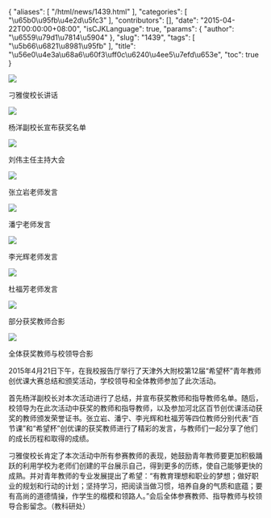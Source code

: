 {
    "aliases": [
        "/html/news/1439.html"
    ],
    "categories": [
        "\u65b0\u95fb\u4e2d\u5fc3"
    ],
    "contributors": [],
    "date": "2015-04-22T00:00:00+08:00",
    "isCJKLanguage": true,
    "params": {
        "author": "\u6559\u79d1\u7814\u5904"
    },
    "slug": "1439",
    "tags": [
        "\u5b66\u6821\u8981\u95fb"
    ],
    "title": "\u56e0\u4e3a\u68a6\u60f3\uff0c\u6240\u4ee5\u7efd\u653e",
    "toc": true
}

![](https://cdn.tfls.online/mirror/full/bdd675e1eea89a2d033c966d2c1e2e74700e0da5.jpg)




刁雅俊校长讲话




![](https://cdn.tfls.online/mirror/full/5ba373f64876c8dc2076ff5eae6c862998b3b796.jpg)




杨洋副校长宣布获奖名单




![](https://cdn.tfls.online/mirror/full/bd8812a38d0acc1e21084fc00cc96eb7e8655b4c.jpg)




刘伟主任主持大会




![](https://cdn.tfls.online/mirror/full/614977625c2e31613d9c557f245cf2020e41eea2.jpg)




张立岩老师发言




![](https://cdn.tfls.online/mirror/full/8c53c0ac134f27949e93243a8c7cf6ed6c8e833a.jpg)




潘宁老师发言




![](https://cdn.tfls.online/mirror/full/aa5e1f275546dfe7077693bf9b5acdbdbd79eadd.jpg)




李光辉老师发言




![](https://cdn.tfls.online/mirror/full/4938cf238e30c44dace10cce61dfc4862fe888b8.jpg)




杜福芳老师发言




![](https://cdn.tfls.online/mirror/full/4eeadb3650150982ca225fc2fde5673a3a983e98.jpg)




部分获奖教师合影




![](https://cdn.tfls.online/mirror/full/97a94cff4376869509853e412542f3e234758c17.jpg)




全体获奖教师与校领导合影




  





2015年4月21日下午，在我校报告厅举行了天津外大附校第12届“希望杯”青年教师创优课大赛总结和颁奖活动，学校领导和全体教师参加了此次活动。




首先杨洋副校长对本次活动进行了总结，并宣布获奖教师和指导教师名单。随后，校领导为在此次活动中获奖的教师和指导教师，以及参加河北区百节创优课活动获奖的教师颁发荣誉证书。张立岩、潘宁、李光辉和杜福芳等四位教师分别代表“百节课”和“希望杯”创优课的获奖教师进行了精彩的发言，与教师们一起分享了他们的成长历程和取得的成绩。




刁雅俊校长肯定了本次活动中所有参赛教师的表现，她鼓励青年教师要更加积极踊跃的利用学校为老师们创建的平台展示自己，得到更多的历练，使自己能够更快的成熟。并对青年教师的专业发展提出了希望：“有教育理想和职业的梦想；做好职业的规划和行动的计划；坚持学习，把阅读当做习惯，培养自身的气质和底蕴；要有高尚的道德情操，作学生的楷模和领路人。”会后全体参赛教师、指导教师与校领导合影留念。（教科研处）




  



